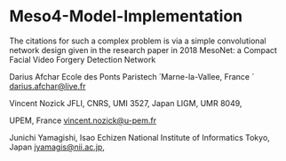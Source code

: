 # Meso4-Model-Implementation

The citations for such a complex problem is via a simple
convolutional network design given in the research paper in 2018
MesoNet: a Compact Facial Video Forgery Detection Network

Darius Afchar Ecole des Ponts Paristech
 ́ Marne-la-Vallee, France  ́ darius.afchar@live.fr

Vincent Nozick JFLI, CNRS, UMI 3527, Japan LIGM, UMR 8049,

UPEM, France vincent.nozick@u-pem.fr

Junichi Yamagishi, Isao Echizen National Institute of
Informatics Tokyo, Japan jyamagis@nii.ac.jp,
